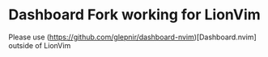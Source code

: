 # Dashboard Fork working for LionVim
Please use (https://github.com/glepnir/dashboard-nvim)[Dashboard.nvim] outside of LionVim
